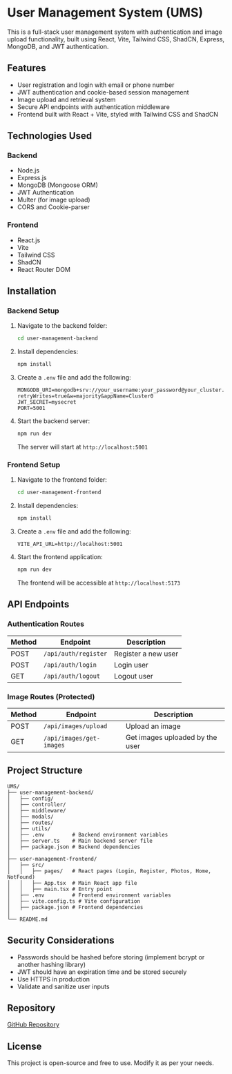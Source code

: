 # User Management System (UMS)

This is a full-stack user management system with authentication and image upload functionality, built using React, Vite, Tailwind CSS, ShadCN, Express, MongoDB, and JWT authentication.

## Features

- User registration and login with email or phone number
- JWT authentication and cookie-based session management
- Image upload and retrieval system
- Secure API endpoints with authentication middleware
- Frontend built with React + Vite, styled with Tailwind CSS and ShadCN

## Technologies Used

### Backend

- Node.js
- Express.js
- MongoDB (Mongoose ORM)
- JWT Authentication
- Multer (for image upload)
- CORS and Cookie-parser

### Frontend

- React.js
- Vite
- Tailwind CSS
- ShadCN
- React Router DOM

## Installation

### Backend Setup

1. Navigate to the backend folder:

   ```sh
   cd user-management-backend
   ```

2. Install dependencies:

   ```sh
   npm install
   ```

3. Create a `.env` file and add the following:

   ```env
   MONGODB_URI=mongodb+srv://your_username:your_password@your_cluster.mongodb.net/ums?retryWrites=true&w=majority&appName=Cluster0
   JWT_SECRET=mysecret
   PORT=5001
   ```

4. Start the backend server:
   ```sh
   npm run dev
   ```
   The server will start at `http://localhost:5001`

### Frontend Setup

1. Navigate to the frontend folder:

   ```sh
   cd user-management-frontend
   ```

2. Install dependencies:

   ```sh
   npm install
   ```

3. Create a `.env` file and add the following:

   ```env
   VITE_API_URL=http://localhost:5001
   ```

4. Start the frontend application:
   ```sh
   npm run dev
   ```
   The frontend will be accessible at `http://localhost:5173`

## API Endpoints

### Authentication Routes

| Method | Endpoint             | Description         |
| ------ | -------------------- | ------------------- |
| POST   | `/api/auth/register` | Register a new user |
| POST   | `/api/auth/login`    | Login user          |
| GET    | `/api/auth/logout`   | Logout user         |

### Image Routes (Protected)

| Method | Endpoint                 | Description                     |
| ------ | ------------------------ | ------------------------------- |
| POST   | `/api/images/upload`     | Upload an image                 |
| GET    | `/api/images/get-images` | Get images uploaded by the user |

## Project Structure

```
UMS/
├── user-management-backend/
│   ├── config/
│   ├── controller/
│   ├── middleware/
│   ├── modals/
│   ├── routes/
│   ├── utils/
│   ├── .env         # Backend environment variables
│   ├── server.ts    # Main backend server file
│   ├── package.json # Backend dependencies
│
├── user-management-frontend/
│   ├── src/
│   │   ├── pages/   # React pages (Login, Register, Photos, Home, NotFound)
│   │   ├── App.tsx  # Main React app file
│   │   ├── main.tsx # Entry point
│   ├── .env         # Frontend environment variables
│   ├── vite.config.ts # Vite configuration
│   ├── package.json # Frontend dependencies
│
└── README.md
```

## Security Considerations

- Passwords should be hashed before storing (implement bcrypt or another hashing library)
- JWT should have an expiration time and be stored securely
- Use HTTPS in production
- Validate and sanitize user inputs

## Repository

[GitHub Repository](https://github.com/therajakumar/UMS)

## License

This project is open-source and free to use. Modify it as per your needs.

